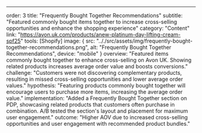 ---
order: 3
title: "Frequently Bought Together Recommendations"
subtitle: "Featured commonly bought items together to increase cross-selling opportunities and enhance the shopping experience"
category: "Content"
link: "https://avon.uk.com/products/anew-platinum-day-lifting-cream-spf25"
tools: [Shopify]
image: {
    src: ".././src/assets/img/frequently-bought-together-recommendations.png",
    alt: "Frequently Bought Together Recommendations",
    device: "mobile"
}
overview: "Featured items commonly bought together to enhance cross-selling on Avon UK. Showing related products increases average order value and boosts conversions."
challenge: "Customers were not discovering complementary products, resulting in missed cross-selling opportunities and lower average order values."
hypothesis: "Featuring products commonly bought together will encourage users to purchase more items, increasing the average order value."
implementation: "Added a Frequently Bought Together section on PDP, showcasing related products that customers often purchase in combination. A/B tested the section's layout and placement for maximum user engagement."
outcome: "Higher AOV due to increased cross-selling opportunities and user engagement with recommended product bundles."